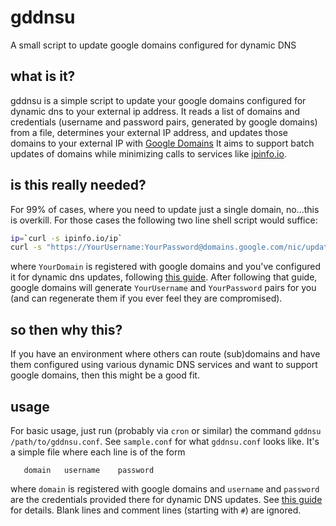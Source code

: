 # gddnsu

A small script to update google domains configured for dynamic DNS


## what is it?

gddnsu is a simple script to update your google domains configured for dynamic
dns to your external ip address. It reads a list of domains and credentials
(username and password pairs, generated by google domains) from a file,
determines your external IP address, and updates those domains to your external
IP with [Google Domains](https://domains.google.com)
It aims to support batch updates of domains while minimizing calls to services
like [ipinfo.io](https://ipinfo.io).


## is this really needed?

For 99% of cases, where you need to update just a single domain, no...this is
overkill. For those cases the following two line shell script would suffice:

```sh
ip=`curl -s ipinfo.io/ip`
curl -s "https://YourUsername:YourPassword@domains.google.com/nic/update?hostname=YourDomain&myip=${ip}"
```

where `YourDomain` is registered with google domains and you've configured it
for dynamic dns updates, following
[this guide](https://support.google.com/domains/answer/6147083).
After following that guide, google domains will generate `YourUsername`
and `YourPassword` pairs for you (and can regenerate them if you ever feel
they are compromised).


## so then why this?

If you have an environment where others can route (sub)domains and have them
configured using various dynamic DNS services and want to support google
domains, then this might be a good fit.


## usage

For basic usage, just run (probably via `cron` or similar) the command
`gddnsu /path/to/gddnsu.conf`. See `sample.conf` for what `gddnsu.conf` looks
like. It's a simple file where each line is of the form

```
   domain   username    password
```

where `domain` is registered with google domains and `username` and `password`
are the credentials provided there for dynamic DNS updates.
See [this guide](https://support.google.com/domains/answer/6147083) for
details.
Blank lines and comment lines (starting with `#`) are ignored.


